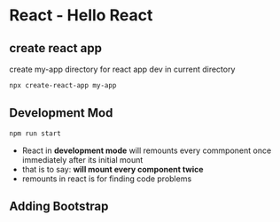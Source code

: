# React - Hello React

## create react app

create my-app directory for react app dev in current directory

```bash
npx create-react-app my-app
```

## Development Mod

```bash
npm run start
```

- React in **development mode** will remounts every commponent once immediately after its initial mount
- that is to say: **will mount every component twice**
- remounts in react is for finding code problems

## Adding Bootstrap

```js
```

